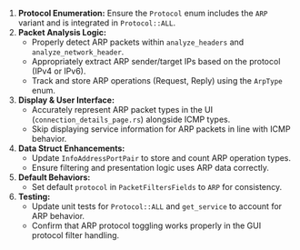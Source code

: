 1. **Protocol Enumeration:** Ensure the `Protocol` enum includes the `ARP` variant and is integrated in `Protocol::ALL`.
2. **Packet Analysis Logic:**
   - Properly detect ARP packets within `analyze_headers` and `analyze_network_header`.
   - Appropriately extract ARP sender/target IPs based on the protocol (IPv4 or IPv6).
   - Track and store ARP operations (Request, Reply) using the `ArpType` enum.
3. **Display & User Interface:**
   - Accurately represent ARP packet types in the UI (`connection_details_page.rs`) alongside ICMP types.
   - Skip displaying service information for ARP packets in line with ICMP behavior.
4. **Data Struct Enhancements:**
   - Update `InfoAddressPortPair` to store and count ARP operation types.
   - Ensure filtering and presentation logic uses ARP data correctly.
5. **Default Behaviors:**
   - Set default `protocol` in `PacketFiltersFields` to `ARP` for consistency.
6. **Testing:**
   - Update unit tests for `Protocol::ALL` and `get_service` to account for ARP behavior.
   - Confirm that ARP protocol toggling works properly in the GUI protocol filter handling.
